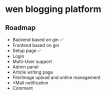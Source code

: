 # wen blogging platform

## Roadmap
- Backend based on gin ✅
- Frontend based on gin
- Setup page ✅
- Login
- Multi-User support
- Admin panel
- Article writing page
- File/Image upload and online management
- *Mail notification
- Comment

